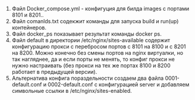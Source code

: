 1. Файл Docker_compose.yml - конфигуция для билда images с портами 8101 и 8201..
2. Файл comanlds.txt содекжит команды для запуска build и run(up) контейнеров. 
3. Файл docker_ps показывает результат команды docker ps.
4. Файл default в директории /etc/nginx/sites-available содержит конфигурацию прокси с перебросом портов с 8101 на 8100 и с 8201 на 8200.
Можно конечно без смены портов на nginx виртуалки, но так нагляднее, да и если порты не менять, то конфиг прокси не нужно настраивать (без прокси на тех же портах 8100 и 8200 работает в предыдущей версии).
5. Альтернатива конфига пораздельности создаем два файла 0001-default.conf и 0002-default.conf с конфигурацией server и добавляем символьные ссылки в /etc/nginx/sites-enabled.
